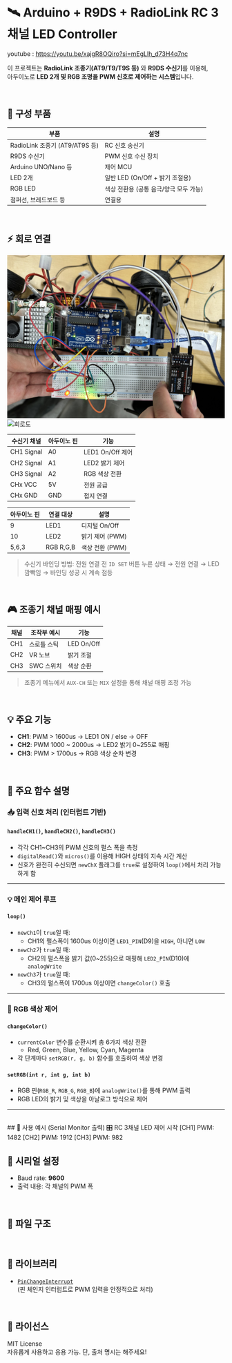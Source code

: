 # 🛰️ Arduino + R9DS + RadioLink RC 3채널 LED Controller
youtube : https://youtu.be/xajgR8OQiro?si=mEgLlh_d73H4q7nc

이 프로젝트는 **RadioLink 조종기(AT9/T9/T9S 등)** 와 **R9DS 수신기**를 이용해,  
아두이노로 **LED 2개 및 RGB 조명을 PWM 신호로 제어하는 시스템**입니다.

<br>

## 🧰 구성 부품

| 부품 | 설명 |
|------|------|
| RadioLink 조종기 (AT9/AT9S 등) | RC 신호 송신기 |
| R9DS 수신기 | PWM 신호 수신 장치 |
| Arduino UNO/Nano 등 | 제어 MCU |
| LED 2개 | 일반 LED (On/Off + 밝기 조절용) |
| RGB LED | 색상 전환용 (공통 음극/양극 모두 가능) |
| 점퍼선, 브레드보드 등 | 연결용 |

<br>

## ⚡ 회로 연결
![회로사진](images/circuit.jpg)
![회로도](images/cc.jpg)

| 수신기 채널 | 아두이노 핀 | 기능 |
|-------------|-------------|------|
| CH1 Signal  | A0          | LED1 On/Off 제어 |
| CH2 Signal  | A1          | LED2 밝기 제어 |
| CH3 Signal  | A2          | RGB 색상 전환 |
| CHx VCC     | 5V          | 전원 공급 |
| CHx GND     | GND         | 접지 연결 |

| 아두이노 핀 | 연결 대상 | 설명 |
|-------------|-----------|------|
| 9           | LED1      | 디지털 On/Off |
| 10          | LED2      | 밝기 제어 (PWM) |
| 5,6,3       | RGB R,G,B | 색상 전환 (PWM) |

> 수신기 바인딩 방법: 전원 연결 전 `ID SET` 버튼 누른 상태 → 전원 연결 → LED 깜빡임 → 바인딩 성공 시 계속 점등

<br>

## 🎮 조종기 채널 매핑 예시

| 채널 | 조작부 예시 | 기능 |
|-------|-------------|------|
| CH1   | 스로틀 스틱 | LED On/Off |
| CH2   | VR 노브     | 밝기 조절 |
| CH3   | SWC 스위치  | 색상 순환 |

> 조종기 메뉴에서 `AUX-CH` 또는 `MIX` 설정을 통해 채널 매핑 조정 가능

<br>

## 💡 주요 기능

- **CH1**: PWM > 1600us → LED1 ON / else → OFF
- **CH2**: PWM 1000 ~ 2000us → LED2 밝기 0~255로 매핑
- **CH3**: PWM > 1700us → RGB 색상 순차 변경

<br>

## 🔧 주요 함수 설명

### 📥 입력 신호 처리 (인터럽트 기반)

#### `handleCH1()`, `handleCH2()`, `handleCH3()`
- 각각 CH1~CH3의 PWM 신호의 펄스 폭을 측정
- `digitalRead()`와 `micros()`를 이용해 HIGH 상태의 지속 시간 계산
- 신호가 완전히 수신되면 `newChX` 플래그를 `true`로 설정하여 `loop()`에서 처리 가능하게 함

---

### 💡 메인 제어 루프

#### `loop()`
- `newCh1`이 `true`일 때:
  - CH1의 펄스폭이 1600us 이상이면 `LED1_PIN`(D9)을 `HIGH`, 아니면 `LOW`
- `newCh2`가 `true`일 때:
  - CH2의 펄스폭을 밝기 값(0~255)으로 매핑해 `LED2_PIN`(D10)에 `analogWrite`
- `newCh3`가 `true`일 때:
  - CH3의 펄스폭이 1700us 이상이면 `changeColor()` 호출

---

### 🎨 RGB 색상 제어

#### `changeColor()`
- `currentColor` 변수를 순환시켜 총 6가지 색상 전환
  - Red, Green, Blue, Yellow, Cyan, Magenta
- 각 단계마다 `setRGB(r, g, b)` 함수를 호출하여 색상 변경

#### `setRGB(int r, int g, int b)`
- RGB 핀(`RGB_R`, `RGB_G`, `RGB_B`)에 `analogWrite()`를 통해 PWM 출력
- RGB LED의 밝기 및 색상을 아날로그 방식으로 제어

---

<br>
## 📄 사용 예시 (Serial Monitor 출력)
🎛 RC 3채널 LED 제어 시작
[CH1] PWM: 1482
[CH2] PWM: 1912
[CH3] PWM: 982

<br>

## 🧪 시리얼 설정

- Baud rate: **9600**
- 출력 내용: 각 채널의 PWM 폭

<br>

## 📂 파일 구조

<br>

## 📎 라이브러리

- [`PinChangeInterrupt`](https://github.com/NicoHood/PinChangeInterrupt)  
  (핀 체인지 인터럽트로 PWM 입력을 안정적으로 처리)

<br>

## 📜 라이선스

MIT License  
자유롭게 사용하고 응용 가능. 단, 출처 명시는 해주세요!
